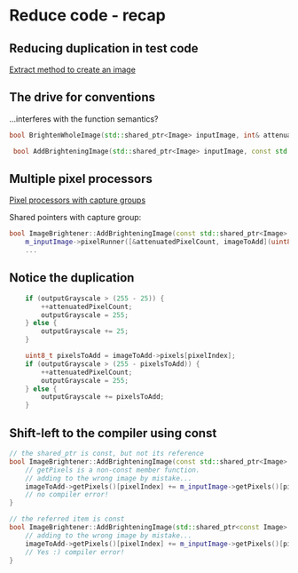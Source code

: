 # Reduce code - recap

## Reducing duplication in test code

[Extract method to create an image](https://github.com/clean-code-personal/reduce-code-HariPhilips/blob/9e4657e2d2bb061976938c10f1453cf765471149/brightening-test/brightening-test.cpp)

## The drive for conventions

...interferes with the function semantics?

```cpp
bool BrightenWholeImage(std::shared_ptr<Image> inputImage, int& attenuatedCount, std::shared_ptr<Image> imageToAdd = nullptr); // imageToAdd must not be passed here, it's present for convention

 bool AddBrighteningImage(std::shared_ptr<Image> inputImage, const std::shared_ptr<Image>& imageToAdd, int& attenuatedCount);
```

## Multiple pixel processors

[Pixel processors with capture groups](https://github.com/clean-code-personal/reduce-code-Sriranganatha1979/blob/479f3fb579d4c262b9f8ad50be70d42a9263585a/brightener.cpp)

Shared pointers with capture group:

```cpp
bool ImageBrightener::AddBrighteningImage(const std::shared_ptr<Image> imageToAdd, int& attenuatedPixelCount) {
    m_inputImage->pixelRunner([&attenuatedPixelCount, imageToAdd](uint8_t pixelGrayscale, int pixelIndex) { 
    ...
```

## Notice the duplication

```cpp
    if (outputGrayscale > (255 - 25)) {
        ++attenuatedPixelCount;
        outputGrayscale = 255;
    } else {
        outputGrayscale += 25;
    }
```

```cpp
    uint8_t pixelsToAdd = imageToAdd->pixels[pixelIndex];
    if (outputGrayscale > (255 - pixelsToAdd)) {
        ++attenuatedPixelCount;
        outputGrayscale = 255;
    } else {
        outputGrayscale += pixelsToAdd;
    }
```

## Shift-left to the compiler using const

```cpp
// the shared_ptr is const, but not its reference
bool ImageBrightener::AddBrighteningImage(const std::shared_ptr<Image> imageToAdd, int& attenuatedCount) {
    // getPixels is a non-const member function.
    // adding to the wrong image by mistake...
    imageToAdd->getPixels()[pixelIndex] += m_inputImage->getPixels()[pixelIndex];
    // no compiler error!
}
```

```cpp
// the referred item is const
bool ImageBrightener::AddBrighteningImage(std::shared_ptr<const Image> imageToAdd, int& attenuatedCount) {
    // adding to the wrong image by mistake...
    imageToAdd->getPixels()[pixelIndex] += m_inputImage->getPixels()[pixelIndex];
    // Yes :) compiler error!
}
```
